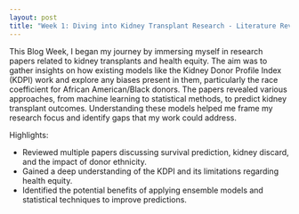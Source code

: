 ```yaml
---
layout: post
title: "Week 1: Diving into Kidney Transplant Research - Literature Review Begins"
---
```


This Blog Week, I began my journey by immersing myself in research papers related to kidney transplants and health equity. The aim was to gather insights on how existing models like the Kidney Donor Profile Index (KDPI) work and explore any biases present in them, particularly the race coefficient for African American/Black donors. The papers revealed various approaches, from machine learning to statistical methods, to predict kidney transplant outcomes. Understanding these models helped me frame my research focus and identify gaps that my work could address.

Highlights:
- Reviewed multiple papers discussing survival prediction, kidney discard, and the impact of donor ethnicity.
- Gained a deep understanding of the KDPI and its limitations regarding health equity.
- Identified the potential benefits of applying ensemble models and statistical techniques to improve predictions.

